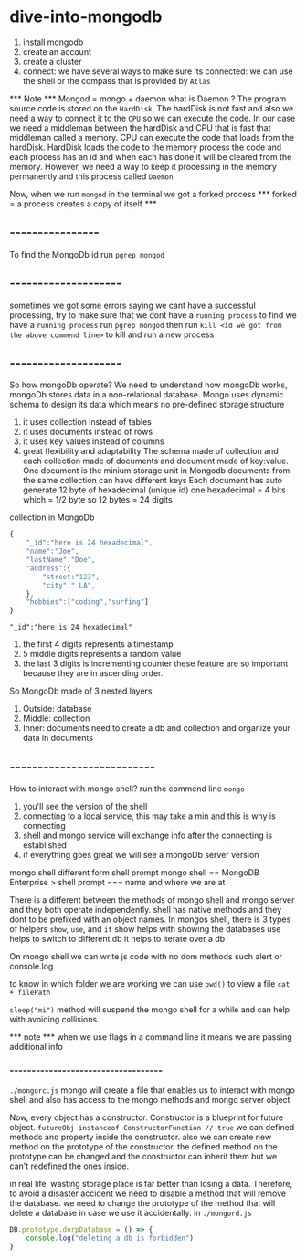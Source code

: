 # dive-into-mongodb
1. install mongodb
2. create an account
3. create a cluster
4. connect: we have several ways to make sure its connected: we can use the shell or the compass that is provided by  `Atlas`

*** Note ***
Mongod = mongo + daemon 
what is Daemon ?
The program source code is stored on the `HardDisk`, The hardDisk is not fast and also we need a way to connect it to the `CPU` so we can execute the code. 
In our case we need a middleman between the hardDisk and CPU that is fast that middleman called a memory.
CPU can execute the code that loads from the hardDisk. 
HardDisk loads the code to the memory process the code and each process has an id and when each has done it will be cleared from the memory. However, we need a way to keep it processing in the memory permanently and this process called `Daemon`

Now, when we run  `mongod` in the terminal we got a forked process
*** forked = a process creates  a copy of itself ***
## ----------------
To find the MongoDb id 
run `pgrep mongod`
## --------------------
sometimes we got some errors saying we cant have a successful processing, try to 
make sure that we dont have a `running process` 
to find we have a `running process`
run `pgrep mongod`
then run `kill <id we got from the above commend line>` to kill and run a new process

## --------------------
So how mongoDb operate? 
We need to understand how mongoDb works, mongoDb stores data in a non-relational database.
Mongo uses dynamic schema to design its data which means no pre-defined storage structure
1. it uses collection instead of tables
2. it uses documents instead of rows
3. it uses key values instead of columns
4. great flexibility and adaptability 
The schema made of collection and each collection made of documents and document made of key:value.
One document is the minium storage unit in Mongodb
documents from the same collection can have different keys
Each document has auto generate 12 byte of hexadecimal (unique id)
one hexadecimal = 4 bits which = 1/2 byte so 12 bytes = 24 digits

collection in MongoDb
```js
{
    "_id":"here is 24 hexadecimal",
    "name":"Joe",
    "lastName":"Doe",
    "address":{
        "street:"123",
        "city":" LA",
    },
    "hobbies":["coding","surfing"]
}
```
`"_id":"here is 24 hexadecimal"`
1. the first 4 digits represents a timestamp
2. 5 middle digits represents a random value
3. the last 3 digits is incrementing counter
these feature are so important because they are in ascending order.

So MongoDb made of 3 nested layers
1. Outside: database 
2. Middle: collection 
3. Inner: documents
need to create a db and collection and organize your data in documents


## --------------------------
How to interact with mongo shell?
run the commend line `mongo`
1. you'll see the version of the shell
2. connecting to a local service, this may take a min and this is why is connecting
3. shell and mongo service will exchange info after the connecting is established
4. if everything goes great we will see a mongoDb server version

mongo shell different form shell prompt 
mongo shell == MongoDB Enterprise >
shell prompt === name and where we are at


There is a different between the methods of mongo shell and mongo server and they both operate independently.
shell has native methods and they dont to be prefixed with an object names.
In mongos shell, there is 3 types of helpers
`show`, `use`, and `it`
show helps with showing the databases
use helps to switch to different db
it helps to iterate over a db


On mongo shell we can write js code with no dom methods such alert or console.log

to know in which folder we are working we can use `pwd()` 
to view a file `cat + filePath`

`sleep("mi")` method will suspend the mongo shell for a while and can help with avoiding collisions.

*** note *** 
when we use flags in a command line it means we are passing additional info

### -----------------------------------
`./mongorc.js`
mongo will create a file that enables us to interact with mongo shell and also has access
to the mongo methods and mongo server object

Now, every object has a constructor. Constructor is a blueprint for future object.
`futureObj instanceof ConstructorFunction // true`
we can defined methods and property inside the constructor.
also we can create new method on the prototype of the constructor.
the defined method on the prototype can be changed and the constructor can inherit them but
we can't redefined the ones inside.


in real life, wasting storage place is far better than losing a data. Therefore, to avoid a disaster accident
we need to disable a method that will remove the database.
we need to change the prototype of the method that will delete a database in case we use it accidentally.
in `./mongord.js`
```js
DB.prototype.dorpDatabase = () => {
    console.log("deleting a db is forbidden")
}
```